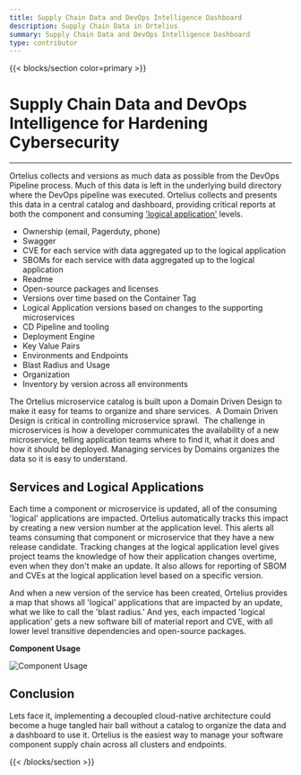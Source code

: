 ```yaml
---
title: Supply Chain Data and DevOps Intelligence Dashboard
description: Supply Chain Data in Ortelius
summary: Supply Chain Data and DevOps Intelligence Dashboard
type: contributor
---
```


{{< blocks/section color=primary >}}
<div class="col-12">
<h1 class="text-center">Supply Chain Data and DevOps Intelligence for Hardening Cybersecurity</h1>
<hr>

Ortelius collects and versions as much data as possible from the DevOps Pipeline process. Much of this data is left in the underlying build directory where the DevOps pipeline was executed. Ortelius collects and presents this data in a central catalog and dashboard, providing critical reports at both the component and consuming ['logical application'](/microservicemapping/) levels.

* Ownership (email, Pagerduty, phone)
* Swagger
* CVE for each service with data aggregated up to the logical application
* SBOMs for each service with data aggregated up to the logical application
* Readme
* Open-source packages and licenses
* Versions over time based on the Container Tag
* Logical Application versions based on changes to the supporting microservices
* CD Pipeline and tooling
* Deployment Engine
* Key Value Pairs
* Environments and Endpoints
* Blast Radius and Usage
* Organization
* Inventory by version across all environments

The Ortelius microservice catalog is built upon a Domain Driven Design to make it easy for teams to organize and share services.  A Domain Driven Design is critical in controlling microservice sprawl.  The challenge in microservices is how a developer communicates the availability of a new microservice, telling application teams where to find it, what it does and how it should be deployed. Managing services by Domains organizes the data so it is easy to understand.

## Services and Logical Applications

Each time a component or microservice is updated, all of the consuming 'logical' applications are impacted. Ortelius automatically tracks this impact by creating a new version number at the application level. This alerts all teams consuming that component or microservice that they have a new release candidate. Tracking changes at the logical application level gives project teams the knowledge of how their application changes overtime, even when they don't make an update. It also allows for reporting of SBOM and CVEs at the logical application level based on a specific version.

And when a new version of the service has been created, Ortelius provides a map that shows all 'logical' applications that are impacted by an update, what we like to call the 'blast radius.' And yes, each impacted 'logical application' gets a new software bill of material report and CVE, with all lower level transitive dependencies and open-source packages. 


<div class="col-center">
<p class="text-center"><strong>Component Usage</strong></p>
<img src="/images/impact.jpg" alt="Component Usage" />
</div>

## Conclusion

Lets face it, implementing a decoupled cloud-native architecture could become a huge tangled hair ball without a catalog to organize the data and a dashboard to use it. Ortelius is the easiest way to manage your software component supply chain across all clusters and endpoints. 

</div>
{{< /blocks/section >}}